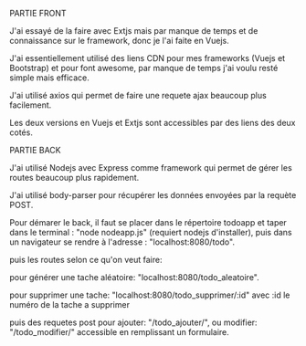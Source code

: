 PARTIE FRONT

J'ai essayé de la faire avec Extjs mais par manque de temps et de connaissance sur le framework, donc je l'ai faite en Vuejs.

J'ai essentiellement utilisé des liens CDN pour mes frameworks (Vuejs et Bootstrap) et pour font awesome, par manque de temps j'ai voulu resté simple mais efficace.

J'ai utilisé axios qui permet de faire une requete ajax beaucoup plus facilement.

Les deux versions en Vuejs et Extjs sont accessibles par des liens des deux cotés.


PARTIE BACK

J'ai utilisé Nodejs avec Express comme framework qui permet de gérer les routes beaucoup plus rapidement.

J'ai utilisé body-parser pour récupérer les données envoyées par la requète POST.

Pour démarer le back, il faut se placer dans le répertoire todoapp et taper dans le terminal : "node nodeapp.js" (requiert nodejs d'installer), puis dans un navigateur se rendre à l'adresse : "localhost:8080/todo".

puis les routes selon ce qu'on veut faire: 

pour générer une tache aléatoire: "localhost:8080/todo_aleatoire".

pour supprimer une tache: "localhost:8080/todo_supprimer/:id" avec :id le numéro de la tache a supprimer

puis des requetes post pour ajouter: "/todo_ajouter/", ou modifier: "/todo_modifier/" accessible en remplissant un formulaire.	